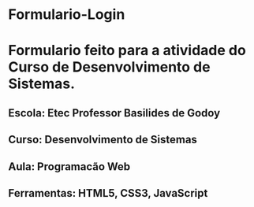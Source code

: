 # Formulario-Login

# Formulario feito para a atividade do Curso de Desenvolvimento de Sistemas.
<h2> Escola: Etec Professor Basilides de Godoy </h2>
<h2> Curso: Desenvolvimento de Sistemas </h2>
<h2> Aula: Programacão Web </h2>
<h2> Ferramentas: HTML5, CSS3, JavaScript </h2>